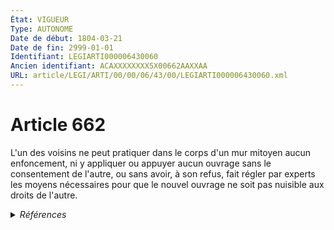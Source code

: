 ```yaml
---
État: VIGUEUR
Type: AUTONOME
Date de début: 1804-03-21
Date de fin: 2999-01-01
Identifiant: LEGIARTI000006430060
Ancien identifiant: ACAXXXXXXXX5X00662AAXXAA
URL: article/LEGI/ARTI/00/00/06/43/00/LEGIARTI000006430060.xml
---
```


<h1>Article 662</h1>

L'un des voisins ne peut pratiquer dans le corps d'un mur mitoyen aucun
enfoncement, ni y appliquer ou appuyer aucun ouvrage sans le consentement de
l'autre, ou sans avoir, à son refus, fait régler par experts les moyens
nécessaires pour que le nouvel ouvrage ne soit pas nuisible aux droits de
l'autre.


<details>
  <summary><em>Références</em></summary>

  <h2>Références faites par l'article</h2>
  
  <ul>
    <li>
      CODIFICATION source Loi 1804-01-31
    </li>
    <li>
      CREATION source Loi 1804-01-31 promulguée le 10 février 1804
    </li>
  </ul>
</details>
